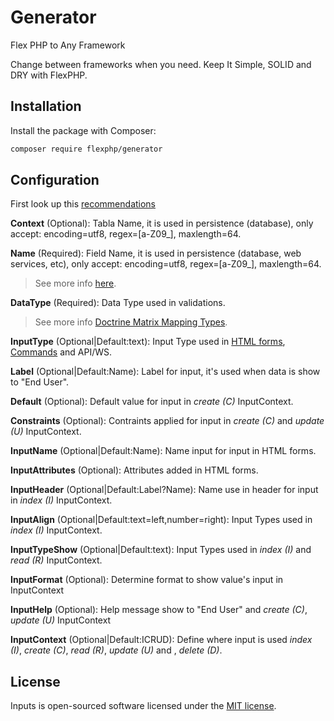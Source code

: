 # Generator

<!-- [![Latest Stable Version](https://poser.pugx.org/flexphp/inputs/v/stable)](https://packagist.org/packages/flexphp/inputs) -->
<!-- [![Total Downloads](https://poser.pugx.org/flexphp/inputs/downloads)](https://packagist.org/packages/flexphp/inputs) -->
<!-- [![Latest Unstable Version](https://poser.pugx.org/flexphp/inputs/v/unstable)](https://packagist.org/packages/flexphp/inputs) -->
<!-- [![Scrutinizer Code Quality](https://scrutinizer-ci.com/g/flexphp/inputs/badges/quality-score.png)](https://scrutinizer-ci.com/g/flexphp/inputs) -->
<!-- [![License](https://poser.pugx.org/flexphp/inputs/license)](https://packagist.org/packages/flexphp/inputs) -->
<!-- [![composer.lock](https://poser.pugx.org/flexphp/inputs/composerlock)](https://packagist.org/packages/flexphp/inputs) -->

Flex PHP to Any Framework

Change between frameworks when you need. Keep It Simple, SOLID and DRY with FlexPHP.

## Installation

Install the package with Composer:

```bash
composer require flexphp/generator
```

## Configuration

First look up this [recommendations](https://symfony.com/doc/current/best_practices.html "Best Practices")

__Context__ (Optional): Tabla Name, it is used in persistence (database), only accept: encoding=utf8, regex=[a-Z09_], maxlength=64.

__Name__ (Required): Field Name, it is used in persistence (database, web services, etc), only accept: encoding=utf8, regex=[a-Z09_], maxlength=64.

> See more info [here](https://dev.mysql.com/doc/refman/8.0/en/identifiers.html "MySQL Reference").

__DataType__ (Required): Data Type used in validations.

> See more info [Doctrine Matrix Mapping Types](https://www.doctrine-project.org/projects/doctrine-dbal/en/2.9/reference/types.html#mapping-matrix "Doctrine Mapping Types Reference").

__InputType__ (Optional|Default:text): Input Type used in [HTML forms](https://symfony.com/doc/current/reference/forms/types.html "Input Types for HTML"), [Commands](https://symfony.com/doc/current/console/input.html "Input Types for Command") and API/WS.

__Label__ (Optional|Default:Name): Label for input, it's used when data is show to "End User".

__Default__ (Optional): Default value for input in _create (C)_ InputContext.

__Constraints__ (Optional): Contraints applied for input in _create (C)_ and _update (U)_ InputContext.

__InputName__ (Optional|Default:Name): Name input for input in HTML forms.

__InputAttributes__ (Optional): Attributes added in HTML forms.

__InputHeader__ (Optional|Default:Label?Name): Name use in header for input in _index (I)_ InputContext.

__InputAlign__ (Optional|Default:text=left,number=right): Input Types used in _index (I)_ InputContext.

__InputTypeShow__ (Optional|Default:text): Input Types used in _index (I)_ and _read (R)_ InputContext.

__InputFormat__ (Optional): Determine format to show value's input in InputContext

__InputHelp__ (Optional): Help message show to "End User" and _create (C)_, _update (U)_ InputContext

__InputContext__ (Optional|Default:ICRUD): Define where input is used _index (I)_, _create (C)_, _read (R)_, _update (U)_ and , _delete (D)_.


## License

Inputs is open-sourced software licensed under the [MIT license](https://opensource.org/licenses/MIT).
